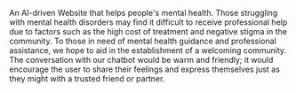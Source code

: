 An AI-driven Website that helps people's mental health. Those struggling with mental health disorders may find it difficult to receive professional help due to factors such as the high cost of treatment and negative stigma in the community. To those in need of mental health guidance and professional assistance, we hope to aid in the establishment of a welcoming community. The conversation with our chatbot would be warm and friendly; it would encourage the user to share their feelings and express themselves just as they might with a trusted friend or partner.
